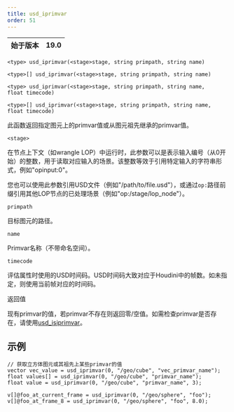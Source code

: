 ```yaml
---
title: usd_iprimvar
order: 51
---
```

| 始于版本 | 19.0 |
| --- | --- |

`<type> usd_iprimvar(<stage>stage, string primpath, string name)`

`<type>[] usd_iprimvar(<stage>stage, string primpath, string name)`

`<type> usd_iprimvar(<stage>stage, string primpath, string name, float timecode)`

`<type>[] usd_iprimvar(<stage>stage, string primpath, string name, float timecode)`

此函数返回指定图元上的primvar值或从图元祖先继承的primvar值。

`<stage>`

在节点上下文（如wrangle LOP）中运行时，此参数可以是表示输入编号（从0开始）的整数，用于读取对应输入的场景。该整数等效于引用特定输入的字符串形式，例如"opinput:0"。

您也可以使用此参数引用USD文件（例如"/path/to/file.usd"），或通过`op:`路径前缀引用其他LOP节点的已处理场景（例如"op:/stage/lop_node"）。

`primpath`

目标图元的路径。

`name`

Primvar名称（不带命名空间）。

`timecode`

评估属性时使用的USD时间码。USD时间码大致对应于Houdini中的帧数。如未指定，则使用当前帧对应的时间码。

返回值

现有primvar的值，若primvar不存在则返回零/空值。如需检查primvar是否存在，请使用[usd_isiprimvar](./usd_isiprimvar "检查图元或其祖先是否具有指定名称的primvar")。

## 示例

```vex
// 获取立方体图元或其祖先上某些primvar的值
vector vec_value = usd_iprimvar(0, "/geo/cube", "vec_primvar_name"); 
float values[] = usd_iprimvar(0, "/geo/cube", "primvar_name");
float value = usd_iprimvar(0, "/geo/cube", "primvar_name", 3);

v[]@foo_at_current_frame = usd_iprimvar(0, "/geo/sphere", "foo");
v[]@foo_at_frame_8 = usd_iprimvar(0, "/geo/sphere", "foo", 8.0);

```
